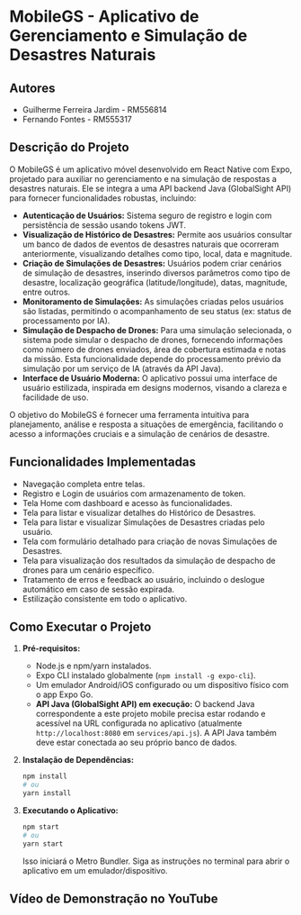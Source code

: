 # MobileGS - Aplicativo de Gerenciamento e Simulação de Desastres Naturais

## Autores

- Guilherme Ferreira Jardim - RM556814
- Fernando Fontes - RM555317

## Descrição do Projeto

O MobileGS é um aplicativo móvel desenvolvido em React Native com Expo, projetado para auxiliar no gerenciamento e na simulação de respostas a desastres naturais. Ele se integra a uma API backend Java (GlobalSight API) para fornecer funcionalidades robustas, incluindo:

- **Autenticação de Usuários:** Sistema seguro de registro e login com persistência de sessão usando tokens JWT.
- **Visualização de Histórico de Desastres:** Permite aos usuários consultar um banco de dados de eventos de desastres naturais que ocorreram anteriormente, visualizando detalhes como tipo, local, data e magnitude.
- **Criação de Simulações de Desastres:** Usuários podem criar cenários de simulação de desastres, inserindo diversos parâmetros como tipo de desastre, localização geográfica (latitude/longitude), datas, magnitude, entre outros.
- **Monitoramento de Simulações:** As simulações criadas pelos usuários são listadas, permitindo o acompanhamento de seu status (ex: status de processamento por IA).
- **Simulação de Despacho de Drones:** Para uma simulação selecionada, o sistema pode simular o despacho de drones, fornecendo informações como número de drones enviados, área de cobertura estimada e notas da missão. Esta funcionalidade depende do processamento prévio da simulação por um serviço de IA (através da API Java).
- **Interface de Usuário Moderna:** O aplicativo possui uma interface de usuário estilizada, inspirada em designs modernos, visando a clareza e facilidade de uso.

O objetivo do MobileGS é fornecer uma ferramenta intuitiva para planejamento, análise e resposta a situações de emergência, facilitando o acesso a informações cruciais e a simulação de cenários de desastre.

## Funcionalidades Implementadas

- Navegação completa entre telas.
- Registro e Login de usuários com armazenamento de token.
- Tela Home com dashboard e acesso às funcionalidades.
- Tela para listar e visualizar detalhes do Histórico de Desastres.
- Tela para listar e visualizar Simulações de Desastres criadas pelo usuário.
- Tela com formulário detalhado para criação de novas Simulações de Desastres.
- Tela para visualização dos resultados da simulação de despacho de drones para um cenário específico.
- Tratamento de erros e feedback ao usuário, incluindo o deslogue automático em caso de sessão expirada.
- Estilização consistente em todo o aplicativo.

## Como Executar o Projeto

1.  **Pré-requisitos:**
    *   Node.js e npm/yarn instalados.
    *   Expo CLI instalado globalmente (`npm install -g expo-cli`).
    *   Um emulador Android/iOS configurado ou um dispositivo físico com o app Expo Go.
    *   **API Java (GlobalSight API) em execução:** O backend Java correspondente a este projeto mobile precisa estar rodando e acessível na URL configurada no aplicativo (atualmente `http://localhost:8080` em `services/api.js`). A API Java também deve estar conectada ao seu próprio banco de dados.

2.  **Instalação de Dependências:**
    ```bash
    npm install
    # ou
    yarn install
    ```

3.  **Executando o Aplicativo:**
    ```bash
    npm start
    # ou
    yarn start
    ```
    Isso iniciará o Metro Bundler. Siga as instruções no terminal para abrir o aplicativo em um emulador/dispositivo.

## Vídeo de Demonstração no YouTube

